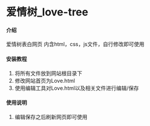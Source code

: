# 爱情树_love-tree

#### 介绍
爱情树表白网页
内含html，css，js文件，自行修改即可使用

#### 安装教程

1.  将所有文件放到网站根目录下
2.  修改网站首页为Love.html
3.  使用编辑工具对Love.html以及相关文件进行编辑/保存

#### 使用说明

1.  编辑保存之后刷新网页即可使用
